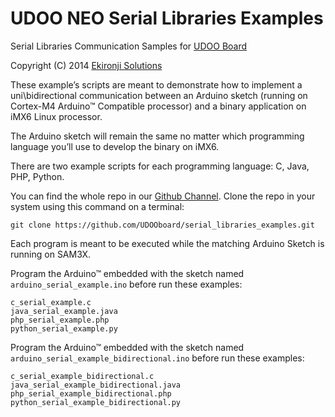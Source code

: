 UDOO NEO Serial Libraries Examples
==========

Serial Libraries Communication Samples for [UDOO Board](http://www.udoo.org)

Copyright (C) 2014 [Ekironji Solutions](mailto:ekironjisolutions@gmail.com)

These example’s scripts are meant to demonstrate how to implement a uni\bidirectional communication between an Arduino sketch (running on Cortex-M4 Arduino&trade; Compatible processor) and a binary application on iMX6 Linux processor.

The Arduino sketch will remain the same no matter which programming language you’ll use to develop the binary on iMX6.

There are two example scripts for each programming language: C, Java, PHP, Python.

You can find the whole repo in our [Github Channel](https://github.com/UDOOboard/serial_libraries_examples).
Clone the repo in your system using this command on a terminal:

    git clone https://github.com/UDOOboard/serial_libraries_examples.git

Each program is meant to be executed while the matching Arduino Sketch is running on SAM3X.

Program the Arduino&trade; embedded with the sketch named `arduino_serial_example.ino` before run these examples:

    c_serial_example.c
    java_serial_example.java
    php_serial_example.php
    python_serial_example.py


Program the Arduino&trade; embedded with the sketch named `arduino_serial_example_bidirectional.ino` before run these examples:

    c_serial_example_bidirectional.c
    java_serial_example_bidirectional.java
    php_serial_example_bidirectional.php
    python_serial_example_bidirectional.py
